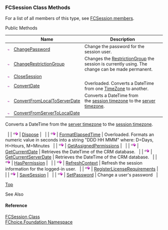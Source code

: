 ﻿### FCSession Class Methods

For a list of all members of this type, see [FCSession members](fcSDK~FChoice.Foundation.FCSession_members.md).

Public Methods

|   | Name | Description |
| --- | --- | --- |
| ![Public Method](dotnetimages/publicMethod.png) | [ChangePassword](fcSDK~FChoice.Foundation.FCSession~ChangePassword.md) | Change the password for the session user.   |
| ![Public Method](dotnetimages/publicMethod.png) | [ChangeRestrictionGroup](fcSDK~FChoice.Foundation.FCSession~ChangeRestrictionGroup.md) | Changes the [RestrictionGroup](fcSDK~FChoice.Foundation.DataObjects.RestrictionGroup.md) the session is currently using. The change can be made permanent.   |
| ![Public Method](dotnetimages/publicMethod.png) | [CloseSession](fcSDK~FChoice.Foundation.FCSession~CloseSession().md) |   |
| ![Public Method](dotnetimages/publicMethod.png) | [ConvertDate](fcSDK~FChoice.Foundation.FCSession~ConvertDate.md) | Overloaded. Converts a DateTime from one [TimeZone](fcSDK~FChoice.Foundation.DataObjects.ITimeZone.md) to another.   |
| ![Public Method](dotnetimages/publicMethod.png) | [ConvertFromLocalToServerDate](fcSDK~FChoice.Foundation.FCSession~ConvertFromLocalToServerDate.md) | Converts a DateTime from the [session timezone](fcSDK~FChoice.Foundation.FCSession~LocalTimeZone.md) to the [server timezone](fcSDK~FChoice.Foundation.Clarify.ClarifyApplication~ServerTimeZone.md).   |
| ![Public Method](dotnetimages/publicMethod.png) | [ConvertFromServerToLocalDate](fcSDK~FChoice.Foundation.FCSession~ConvertFromServerToLocalDate.md) | 
Converts a DateTime from the [server timezone](fcSDK~FChoice.Foundation.Clarify.ClarifyApplication~ServerTimeZone.md) to the [session timezone](fcSDK~FChoice.Foundation.FCSession~LocalTimeZone.md).

  |
| ![Public Method](dotnetimages/publicMethod.png) | [Dispose](fcSDK~FChoice.Foundation.FCSession~Dispose.md) |   |
| ![Public Method](dotnetimages/publicMethod.png) | [FormatElapsedTime](fcSDK~FChoice.Foundation.FCSession~FormatElapsedTime.md) | Overloaded. Formats an numeric value in seconds into a string "DDD HH MMM" where: D=Days, H=Hours, M=Minutes   |
| ![Public Method](dotnetimages/publicMethod.png) | [GetAssignedPermissions](fcSDK~FChoice.Foundation.FCSession~GetAssignedPermissions.md) |   |
| ![Public Method](dotnetimages/publicMethod.png) | [GetCurrentDate](fcSDK~FChoice.Foundation.FCSession~GetCurrentDate.md) | Retrieves the DateTime of the CRM database.   |
| ![Public Method](dotnetimages/publicMethod.png) | [GetCurrentServerDate](fcSDK~FChoice.Foundation.FCSession~GetCurrentServerDate.md) | Retrieves the DateTime of the CRM database.   |
| ![Public Method](dotnetimages/publicMethod.png) | [HasPermission](fcSDK~FChoice.Foundation.FCSession~HasPermission.md) |   |
| ![Public Method](dotnetimages/publicMethod.png) | [RefreshContext](fcSDK~FChoice.Foundation.FCSession~RefreshContext.md) | Refresh the session information for the logged-in user.   |
| ![Public Method](dotnetimages/publicMethod.png) | [RegisterLicenseRequirements](fcSDK~FChoice.Foundation.FCSession~RegisterLicenseRequirements.md) |   |
| ![Public Method](dotnetimages/publicMethod.png) | [SaveSession](fcSDK~FChoice.Foundation.FCSession~SaveSession.md) |   |
| ![Public Method](dotnetimages/publicMethod.png) | [SetPassword](fcSDK~FChoice.Foundation.FCSession~SetPassword.md) | Change a user's password   |

[Top](#top)

See Also

#### Reference

[FCSession Class](fcSDK~FChoice.Foundation.FCSession.md)  
[FChoice.Foundation Namespace](fcSDK~FChoice.Foundation_namespace.md)